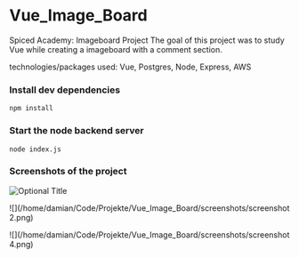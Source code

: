 # Vue_Image_Board

Spiced Academy: Imageboard Project 
The goal of this project was to study Vue while creating a imageboard with a comment section.

technologies/packages used: Vue, Postgres, Node, Express, AWS

### Install dev dependencies

```
npm install
```

### Start the node backend server

```
node index.js
```
### Screenshots of the project



![](/master/screenshots/screenshot1.png?raw=true "Optional Title")

![](/home/damian/Code/Projekte/Vue_Image_Board/screenshots/screenshot 2.png)

![](/home/damian/Code/Projekte/Vue_Image_Board/screenshots/screenshot 4.png)
